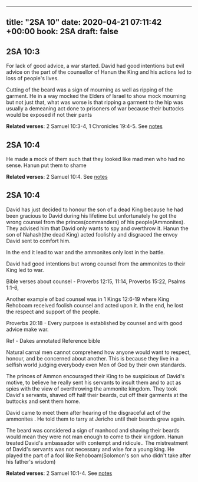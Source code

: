 
---
title: "2SA 10"
date: 2020-04-21 07:11:42 +00:00
book: 2SA
draft: false
---

## 2SA 10:3

For lack of good advice, a war started. David had good intentions but evil advice on the part of the counsellor of Hanun the King and his actions led to loss of people's lives.

Cutting of the beard was a sign of mourning as well as ripping of the garment. He in a way mocked the Elders of Israel to show mock mourning but not just that, what was worse is that ripping a garment to the hip was usually a demeaning act done to prisoners of war because their buttocks would be exposed if not their pants

**Related verses**: 2 Samuel 10:3-4, 1 Chronicles 19:4-5. See [notes](https://my.bible.com/notes/3412461430288146983)


## 2SA 10:4

He made a mock of them such that they looked like mad men who had no sense. Hanun put them to shame

**Related verses**: 2 Samuel 10:4. See [notes](https://my.bible.com/notes/3412448196378223046)


## 2SA 10:4

David has just decided to honour the son of a dead King because he had been gracious to David during his lifetime but unfortunately he got the wrong counsel from the princes(commanders) of his people(Ammonites). They advised him that David only wants to spy and overthrow it. Hanun the son of Nahash(the dead King) acted foolishly and disgraced the envoy David sent to comfort him.



In the end it lead to war and the ammonites only lost in the battle.

David had good intentions but wrong counsel from the ammonites to their King led to war.

Bible verses about counsel - Proverbs 12:15, 11:14, Proverbs 15:22, Psalms 1:1-6, 



Another example of bad counsel was in 1 Kings 12:6-19 where King Rehoboam received foolish counsel and acted upon it. In the end, he lost the respect and support of the people.

Proverbs 20:18 - Every purpose is established by counsel and with good advice make war.




Ref - Dakes annotated Reference bible

Natural carnal men cannot comprehend how anyone would want to respect, honour, and be concerned about another. This is because they live in a selfish world judging everybody even Men of God by their own standards.

The princes of Ammon encouraged their King to be suspicious of David's motive, to believe he really sent his servants to insult them and to act as spies with the view of overthrowing the ammonite kingdom. They took David's servants, shaved off half their beards, cut off their garments at the buttocks and sent them home.



David came to meet them after hearing of the disgraceful act of the ammonites . He told them to tarry at Jericho until their beards grew again.



The beard was considered a sign of manhood and shaving their beards would mean they were not man enough to come to their kingdom. Hanun treated David's ambassador with contempt and ridicule.. The mistreatment of David's servants was not necessary and wise for a young king. He played the part of a fool like Rehoboam(Solomon's son who didn't take after his father's wisdom)



**Related verses**: 2 Samuel 10:1-4. See [notes](https://my.bible.com/notes/2318747984705872411)

